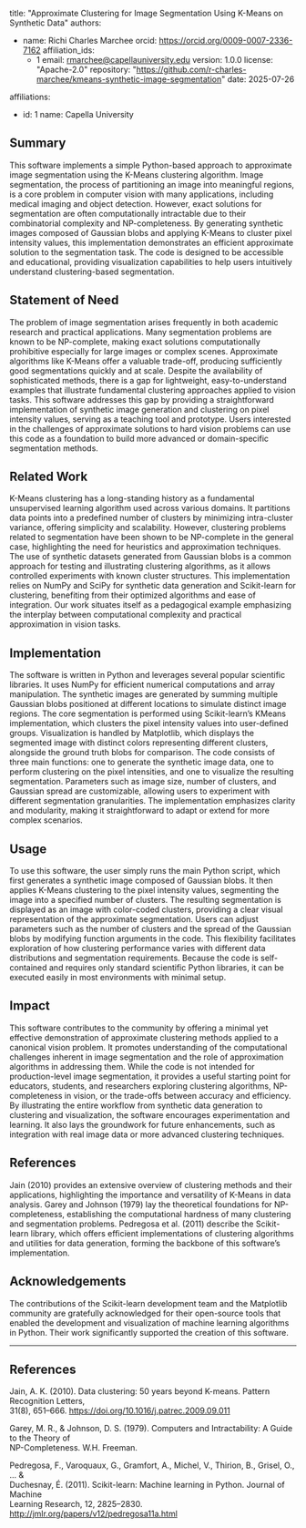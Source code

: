 title: "Approximate Clustering for Image Segmentation Using K-Means on Synthetic Data"
authors:
  - name: Richi Charles Marchee
    orcid: https://orcid.org/0009-0007-2336-7162
    affiliation_ids:
      - 1
    email: rmarchee@capellauniversity.edu
version: 1.0.0
license: "Apache-2.0"
repository: "https://github.com/r-charles-marchee/kmeans-synthetic-image-segmentation"
date: 2025-07-26

affiliations:
  - id: 1
    name: Capella University

## Summary  
This software implements a simple Python-based approach to approximate image segmentation using the K-Means clustering algorithm. Image segmentation, the process of partitioning an image into meaningful regions, is a core problem in computer vision with many applications, including medical imaging and object detection. However, exact solutions for segmentation are often computationally intractable due to their combinatorial complexity and NP-completeness. By generating synthetic images composed of Gaussian blobs and applying K-Means to cluster pixel intensity values, this implementation demonstrates an efficient approximate solution to the segmentation task. The code is designed to be accessible and educational, providing visualization capabilities to help users intuitively understand clustering-based segmentation.

## Statement of Need  
The problem of image segmentation arises frequently in both academic research and practical applications. Many segmentation problems are known to be NP-complete, making exact solutions computationally prohibitive especially for large images or complex scenes. Approximate algorithms like K-Means offer a valuable trade-off, producing sufficiently good segmentations quickly and at scale. Despite the availability of sophisticated methods, there is a gap for lightweight, easy-to-understand examples that illustrate fundamental clustering approaches applied to vision tasks. This software addresses this gap by providing a straightforward implementation of synthetic image generation and clustering on pixel intensity values, serving as a teaching tool and prototype. Users interested in the challenges of approximate solutions to hard vision problems can use this code as a foundation to build more advanced or domain-specific segmentation methods.

## Related Work  
K-Means clustering has a long-standing history as a fundamental unsupervised learning algorithm used across various domains. It partitions data points into a predefined number of clusters by minimizing intra-cluster variance, offering simplicity and scalability. However, clustering problems related to segmentation have been shown to be NP-complete in the general case, highlighting the need for heuristics and approximation techniques. The use of synthetic datasets generated from Gaussian blobs is a common approach for testing and illustrating clustering algorithms, as it allows controlled experiments with known cluster structures. This implementation relies on NumPy and SciPy for synthetic data generation and Scikit-learn for clustering, benefiting from their optimized algorithms and ease of integration. Our work situates itself as a pedagogical example emphasizing the interplay between computational complexity and practical approximation in vision tasks.

## Implementation  
The software is written in Python and leverages several popular scientific libraries. It uses NumPy for efficient numerical computations and array manipulation. The synthetic images are generated by summing multiple Gaussian blobs positioned at different locations to simulate distinct image regions. The core segmentation is performed using Scikit-learn’s KMeans implementation, which clusters the pixel intensity values into user-defined groups. Visualization is handled by Matplotlib, which displays the segmented image with distinct colors representing different clusters, alongside the ground truth blobs for comparison. The code consists of three main functions: one to generate the synthetic image data, one to perform clustering on the pixel intensities, and one to visualize the resulting segmentation. Parameters such as image size, number of clusters, and Gaussian spread are customizable, allowing users to experiment with different segmentation granularities. The implementation emphasizes clarity and modularity, making it straightforward to adapt or extend for more complex scenarios.

## Usage  
To use this software, the user simply runs the main Python script, which first generates a synthetic image composed of Gaussian blobs. It then applies K-Means clustering to the pixel intensity values, segmenting the image into a specified number of clusters. The resulting segmentation is displayed as an image with color-coded clusters, providing a clear visual representation of the approximate segmentation. Users can adjust parameters such as the number of clusters and the spread of the Gaussian blobs by modifying function arguments in the code. This flexibility facilitates exploration of how clustering performance varies with different data distributions and segmentation requirements. Because the code is self-contained and requires only standard scientific Python libraries, it can be executed easily in most environments with minimal setup.

## Impact  
This software contributes to the community by offering a minimal yet effective demonstration of approximate clustering methods applied to a canonical vision problem. It promotes understanding of the computational challenges inherent in image segmentation and the role of approximation algorithms in addressing them. While the code is not intended for production-level image segmentation, it provides a useful starting point for educators, students, and researchers exploring clustering algorithms, NP-completeness in vision, or the trade-offs between accuracy and efficiency. By illustrating the entire workflow from synthetic data generation to clustering and visualization, the software encourages experimentation and learning. It also lays the groundwork for future enhancements, such as integration with real image data or more advanced clustering techniques.

## References  
Jain (2010) provides an extensive overview of clustering methods and their applications, highlighting the importance and versatility of K-Means in data analysis. Garey and Johnson (1979) lay the theoretical foundations for NP-completeness, establishing the computational hardness of many clustering and segmentation problems. Pedregosa et al. (2011) describe the Scikit-learn library, which offers efficient implementations of clustering algorithms and utilities for data generation, forming the backbone of this software’s implementation.

## Acknowledgements  
The contributions of the Scikit-learn development team and the Matplotlib community are gratefully acknowledged for their open-source tools that enabled the development and visualization of machine learning algorithms in Python. Their work significantly supported the creation of this software.


---

## References

Jain, A. K. (2010). Data clustering: 50 years beyond K-means. Pattern Recognition Letters,  
31(8), 651–666. https://doi.org/10.1016/j.patrec.2009.09.011

Garey, M. R., & Johnson, D. S. (1979). Computers and Intractability: A Guide to the Theory of  
NP-Completeness. W.H. Freeman.

Pedregosa, F., Varoquaux, G., Gramfort, A., Michel, V., Thirion, B., Grisel, O., ... &  
Duchesnay, É. (2011). Scikit-learn: Machine learning in Python. Journal of Machine  
Learning Research, 12, 2825–2830. http://jmlr.org/papers/v12/pedregosa11a.html
